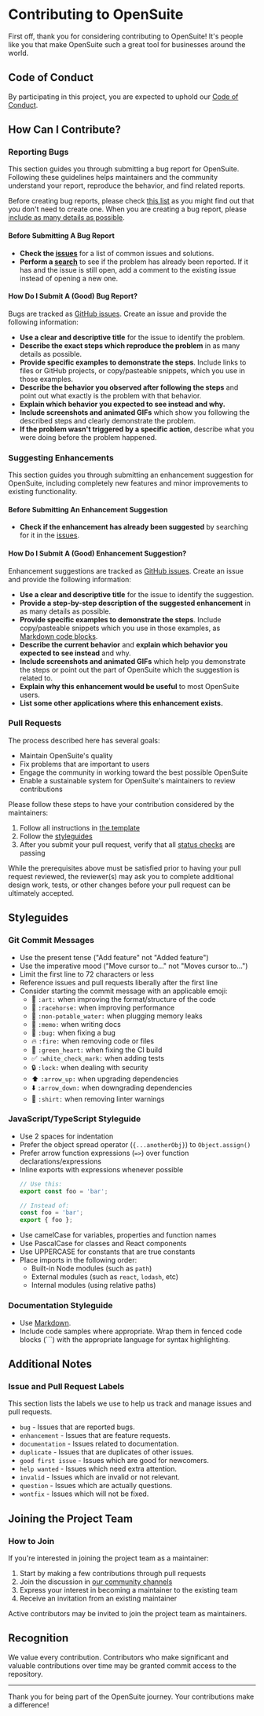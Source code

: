 # Contributing to OpenSuite

First off, thank you for considering contributing to OpenSuite! It's people like you that make OpenSuite such a great tool for businesses around the world.

## Code of Conduct

By participating in this project, you are expected to uphold our [Code of Conduct](CODE_OF_CONDUCT.md).

## How Can I Contribute?

### Reporting Bugs

This section guides you through submitting a bug report for OpenSuite. Following these guidelines helps maintainers and the community understand your report, reproduce the behavior, and find related reports.

Before creating bug reports, please check [this list](#before-submitting-a-bug-report) as you might find out that you don't need to create one. When you are creating a bug report, please [include as many details as possible](#how-do-i-submit-a-good-bug-report).

#### Before Submitting A Bug Report

* **Check the [issues](https://github.com/yourusername/opensuite/issues)** for a list of common issues and solutions.
* **Perform a [search](https://github.com/yourusername/opensuite/issues)** to see if the problem has already been reported. If it has and the issue is still open, add a comment to the existing issue instead of opening a new one.

#### How Do I Submit A (Good) Bug Report?

Bugs are tracked as [GitHub issues](https://github.com/yourusername/opensuite/issues). Create an issue and provide the following information:

* **Use a clear and descriptive title** for the issue to identify the problem.
* **Describe the exact steps which reproduce the problem** in as many details as possible.
* **Provide specific examples to demonstrate the steps**. Include links to files or GitHub projects, or copy/pasteable snippets, which you use in those examples.
* **Describe the behavior you observed after following the steps** and point out what exactly is the problem with that behavior.
* **Explain which behavior you expected to see instead and why.**
* **Include screenshots and animated GIFs** which show you following the described steps and clearly demonstrate the problem.
* **If the problem wasn't triggered by a specific action**, describe what you were doing before the problem happened.

### Suggesting Enhancements

This section guides you through submitting an enhancement suggestion for OpenSuite, including completely new features and minor improvements to existing functionality.

#### Before Submitting An Enhancement Suggestion

* **Check if the enhancement has already been suggested** by searching for it in the [issues](https://github.com/yourusername/opensuite/issues).

#### How Do I Submit A (Good) Enhancement Suggestion?

Enhancement suggestions are tracked as [GitHub issues](https://github.com/yourusername/opensuite/issues). Create an issue and provide the following information:

* **Use a clear and descriptive title** for the issue to identify the suggestion.
* **Provide a step-by-step description of the suggested enhancement** in as many details as possible.
* **Provide specific examples to demonstrate the steps**. Include copy/pasteable snippets which you use in those examples, as [Markdown code blocks](https://help.github.com/articles/markdown-basics/#multiple-lines).
* **Describe the current behavior** and **explain which behavior you expected to see instead** and why.
* **Include screenshots and animated GIFs** which help you demonstrate the steps or point out the part of OpenSuite which the suggestion is related to.
* **Explain why this enhancement would be useful** to most OpenSuite users.
* **List some other applications where this enhancement exists.**

### Pull Requests

The process described here has several goals:

- Maintain OpenSuite's quality
- Fix problems that are important to users
- Engage the community in working toward the best possible OpenSuite
- Enable a sustainable system for OpenSuite's maintainers to review contributions

Please follow these steps to have your contribution considered by the maintainers:

1. Follow all instructions in [the template](PULL_REQUEST_TEMPLATE.md)
2. Follow the [styleguides](#styleguides)
3. After you submit your pull request, verify that all [status checks](https://help.github.com/articles/about-status-checks/) are passing

While the prerequisites above must be satisfied prior to having your pull request reviewed, the reviewer(s) may ask you to complete additional design work, tests, or other changes before your pull request can be ultimately accepted.

## Styleguides

### Git Commit Messages

* Use the present tense ("Add feature" not "Added feature")
* Use the imperative mood ("Move cursor to..." not "Moves cursor to...")
* Limit the first line to 72 characters or less
* Reference issues and pull requests liberally after the first line
* Consider starting the commit message with an applicable emoji:
    * 🎨 `:art:` when improving the format/structure of the code
    * 🐎 `:racehorse:` when improving performance
    * 🚱 `:non-potable_water:` when plugging memory leaks
    * 📝 `:memo:` when writing docs
    * 🐛 `:bug:` when fixing a bug
    * 🔥 `:fire:` when removing code or files
    * 💚 `:green_heart:` when fixing the CI build
    * ✅ `:white_check_mark:` when adding tests
    * 🔒 `:lock:` when dealing with security
    * ⬆️ `:arrow_up:` when upgrading dependencies
    * ⬇️ `:arrow_down:` when downgrading dependencies
    * 👕 `:shirt:` when removing linter warnings

### JavaScript/TypeScript Styleguide

* Use 2 spaces for indentation
* Prefer the object spread operator (`{...anotherObj}`) to `Object.assign()`
* Prefer arrow function expressions (`=>`) over function declarations/expressions
* Inline exports with expressions whenever possible
  ```js
  // Use this:
  export const foo = 'bar';

  // Instead of:
  const foo = 'bar';
  export { foo };
  ```
* Use camelCase for variables, properties and function names
* Use PascalCase for classes and React components
* Use UPPERCASE for constants that are true constants
* Place imports in the following order:
  * Built-in Node modules (such as `path`)
  * External modules (such as `react`, `lodash`, etc)
  * Internal modules (using relative paths)

### Documentation Styleguide

* Use [Markdown](https://daringfireball.net/projects/markdown).
* Include code samples where appropriate. Wrap them in fenced code blocks (```) with the appropriate language for syntax highlighting.

## Additional Notes

### Issue and Pull Request Labels

This section lists the labels we use to help us track and manage issues and pull requests.

* `bug` - Issues that are reported bugs.
* `enhancement` - Issues that are feature requests.
* `documentation` - Issues related to documentation.
* `duplicate` - Issues that are duplicates of other issues.
* `good first issue` - Issues which are good for newcomers.
* `help wanted` - Issues which need extra attention.
* `invalid` - Issues which are invalid or not relevant.
* `question` - Issues which are actually questions.
* `wontfix` - Issues which will not be fixed.

## Joining the Project Team

### How to Join

If you're interested in joining the project team as a maintainer:

1. Start by making a few contributions through pull requests
2. Join the discussion in [our community channels](#community-channels)
3. Express your interest in becoming a maintainer to the existing team
4. Receive an invitation from an existing maintainer

Active contributors may be invited to join the project team as maintainers.

## Recognition

We value every contribution. Contributors who make significant and valuable contributions over time may be granted commit access to the repository.

---

Thank you for being part of the OpenSuite journey. Your contributions make a difference!